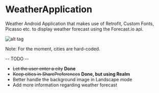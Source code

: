 # WeatherApplication
Weather Android Application that makes use of Retrofit, Custom Fonts, Picasso etc. to display weather forecast using the Forecast.io api.

![alt tag](http://i.imgur.com/cDtsqIr.png)

Note: For the moment, cities are hard-coded.

-- TODO --
- ~~Let the user enter a city~~ **Done**
- ~~Keep cities in SharePreferences~~ **Done, but using Realm**
- Better handle the background image in Landscape mode
- Add more information regarding weather forecast
